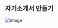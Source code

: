 ## 자기소개서 만들기

![image](https://user-images.githubusercontent.com/101108440/220304334-c4b89089-be98-4a4a-8784-3094ea22d0a6.png)
